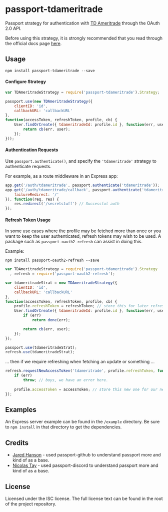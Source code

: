 # passport-tdameritrade

Passport strategy for authentication with [TD Ameritrade](https://developer.tdameritrade.com/apis) through the OAuth 2.0 API.

Before using this strategy, it is strongly recommended that you read through the official docs page [here](https://developer.tdameritrade.com/authentication/apis).

## Usage
`npm install passport-tdameritrade --save`

#### Configure Strategy

```javascript
var TDAmeritradeStrategy = require('passport-tdameritrade').Strategy;

passport.use(new TDAmeritradeStrategy({
    clientID: 'id',
    callbackURL: 'callbackURL'
},
function(accessToken, refreshToken, profile, cb) {
    User.findOrCreate({ tdameritradeId: profile.id }, function(err, user) {
        return cb(err, user);
    });
}));
```

#### Authentication Requests
Use `passport.authenticate()`, and specify the `'tdameritrade'` strategy to authenticate requests.

For example, as a route middleware in an Express app:

```javascript
app.get('/auth/tdameritrade', passport.authenticate('tdameritrade'));
app.get('/auth/tdameritrade/callback', passport.authenticate('tdameritrade', {
    failureRedirect: '/'
}), function(req, res) {
    res.redirect('/secretstuff') // Successful auth
});
```
#### Refresh Token Usage
In some use cases where the profile may be fetched more than once or you want to keep the user authenticated, refresh tokens may wish to be used. A package such as `passport-oauth2-refresh` can assist in doing this.

Example:

`npm install passport-oauth2-refresh --save`

```javascript
var TDAmeritradeStrategy = require('passport-tdameritrade').Strategy
  , refresh = require('passport-oauth2-refresh');

var tdameritradeStrat = new TDAmeritradeStrategy({
    clientID: 'id',
    callbackURL: 'callbackURL'
},
function(accessToken, refreshToken, profile, cb) {
    profile.refreshToken = refreshToken; // store this for later refreshes
    User.findOrCreate({ tdameritradeId: profile.id }, function(err, user) {
        if (err)
            return done(err);

        return cb(err, user);
    });
});

passport.use(tdameritradeStrat);
refresh.use(tdameritradeStrat);
```

... then if we require refreshing when fetching an update or something ...

```javascript
refresh.requestNewAccessToken('tdameritrade', profile.refreshToken, function(err, accessToken, refreshToken) {
    if (err)
        throw; // boys, we have an error here.
    
    profile.accessToken = accessToken; // store this new one for our new requests!
});
```


## Examples
An Express server example can be found in the `/example` directory. Be sure to `npm install` in that directory to get the dependencies.

## Credits
* [Jared Hanson](https://github.com/jaredhanson) - used passport-github to understand passport more and kind of as a base.
* [Nicolas Tay](https://github.com/nicholastay) - used passport-discord to understand passport more and kind of as a base.

## License
Licensed under the ISC license. The full license text can be found in the root of the project repository.
